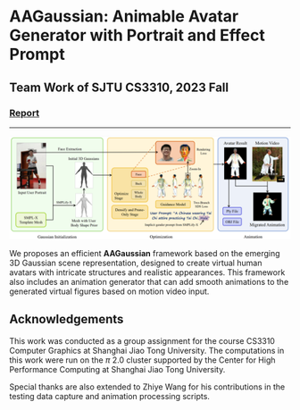 # AAGaussian: Animable Avatar Generator with Portrait and Effect Prompt

## Team Work of SJTU CS3310, 2023 Fall

### [Report](https://github.com/pingwu-y/AAGaussian/blob/main/report.pdf)

---

![Pipeline](figs/pipeline.png)

We proposes an efficient **AAGaussian** framework based on the emerging 3D Gaussian scene representation, designed to create virtual human avatars with intricate structures and realistic appearances. This framework also includes an animation generator that can add smooth animations to the generated virtual figures based on motion video input.

## Acknowledgements

This work was conducted as a group assignment for the course CS3310 Computer Graphics at Shanghai Jiao Tong University. The computations in this work were run on the $\pi$ 2.0 cluster supported by the Center for High Performance Computing at Shanghai Jiao Tong University. 

Special thanks are also extended to Zhiye Wang for his contributions in the testing data capture and animation processing scripts.